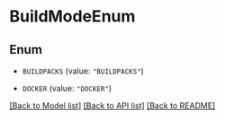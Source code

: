 # BuildModeEnum

## Enum


* `BUILDPACKS` (value: `"BUILDPACKS"`)

* `DOCKER` (value: `"DOCKER"`)


[[Back to Model list]](../README.md#documentation-for-models) [[Back to API list]](../README.md#documentation-for-api-endpoints) [[Back to README]](../README.md)


